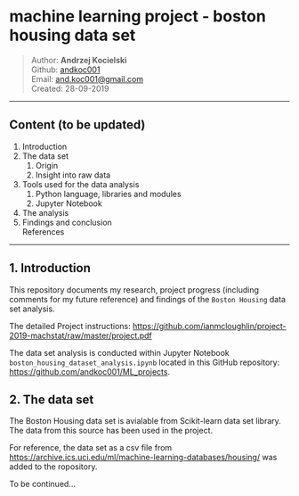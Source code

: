 # machine learning project - boston housing data set

>Author: **Andrzej Kocielski**  
Github: [andkoc001](https://github.com/andkoc001/)  
Email: and.koc001@gmail.com  
Created: 28-09-2019

___

## Content (to be updated)

1. Introduction
2. The data set
   1. Origin
   2. Insight into raw data
3. Tools used for the data analysis
   1. Python language, libraries and modules
   2. Jupyter Notebook
4. The analysis
5. Findings and conclusion  
References
___

## 1. Introduction

This repository documents my research, project progress (including comments for my future reference) and findings of the `Boston Housing` data set analysis.

The detailed Project instructions:
<https://github.com/ianmcloughlin/project-2019-machstat/raw/master/project.pdf>  

The data set analysis is conducted within Jupyter Notebook `boston_housing_dataset_analysis.ipynb` located in this GitHub repository: <https://github.com/andkoc001/ML_projects>.

## 2. The data set

The Boston Housing data set is avialable from Scikit-learn data set library. The data from this source has been used in the project.

For reference, the data set as a csv file from <https://archive.ics.uci.edu/ml/machine-learning-databases/housing/> was added to the ropository.

To be continued...
